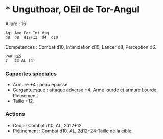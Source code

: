 # * Unguthoar, OEil de Tor-Angul

Allure : 16

	Agi	Âme	For	Int	Vig
	d8	d8	d12+12	d4	d10

Compétences : Combat d10, Intimidation d10, Lancer d8, Perception d6.

	PAR	RES
	7	23 AL (4)

### Capacités spéciales
- Armure +4 : peau épaisse.
- Gargantuesque : attaque adverse +4. Arme lourde et armure Lourde. Piétnement.
- Taille +12.

### Actions
- Coup : Combat d10, AL, 2d12+12.
- Piétinement : Combat d10, AL, 2d12+24-Taille de la cible.
